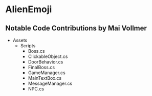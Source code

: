 # AlienEmoji
 
## Notable Code Contributions by Mai Vollmer
- Assets
  - Scripts
    - Boss.cs
    - ClickableObject.cs
    - DoorBehavior.cs
    - FinalBoss.cs
    - GameManager.cs
    - MainTextBox.cs
    - MessageManager.cs
    - NPC.cs